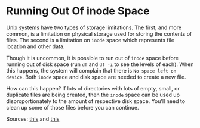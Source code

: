 # Running Out Of inode Space

Unix systems have two types of storage limitations. The first, and more
common, is a limitation on physical storage used for storing the contents of
files. The second is a limitation on `inode` space which represents file
location and other data.

Though it is uncommon, it is possible to run out of `inode` space before
running out of disk space (run `df` and `df -i` to see the levels of each).
When this happens, the system will complain that there is `No space left on
device`. Both `inode` space and disk space are needed to create a new file.

How can this happen? If lots of directories with lots of empty, small, or
duplicate files are being created, then the `inode` space can be used up
disproportionately to the amount of respective disk space. You'll need to
clean up some of those files before you can continue.

Sources: [this](http://blog.scoutapp.com/articles/2014/10/08/understanding-disk-inodes) and [this](http://www.linux.org/threads/intro-to-inodes.4130/)